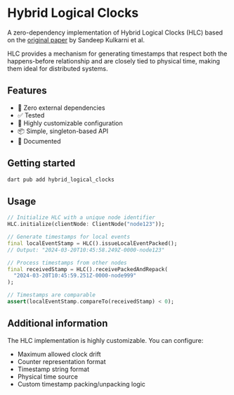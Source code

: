 # Hybrid Logical Clocks

A zero-dependency implementation of Hybrid Logical Clocks (HLC) based on the [original paper](https://cse.buffalo.edu/tech-reports/2014-04.pdf) by Sandeep Kulkarni et al.

HLC provides a mechanism for generating timestamps that respect both the happens-before relationship and are closely tied to physical time, making them ideal for distributed systems.

## Features

- 🚫 Zero external dependencies
- ✅ Tested
- 🔧 Highly customizable configuration
- 📦 Simple, singleton-based API
- 📝 Documented

## Getting started

```bash
dart pub add hybrid_logical_clocks
```

## Usage

```dart
// Initialize HLC with a unique node identifier
HLC.initialize(clientNode: ClientNode("node123"));

// Generate timestamps for local events
final localEventStamp = HLC().issueLocalEventPacked();
// Output: "2024-03-20T10:45:58.249Z-0000-node123"

// Process timestamps from other nodes
final receivedStamp = HLC().receivePackedAndRepack(
  "2024-03-20T10:45:59.251Z-0000-node999"
);

// Timestamps are comparable
assert(localEventStamp.compareTo(receivedStamp) < 0);
```

## Additional information

The HLC implementation is highly customizable. You can configure:
- Maximum allowed clock drift
- Counter representation format
- Timestamp string format
- Physical time source
- Custom timestamp packing/unpacking logic
